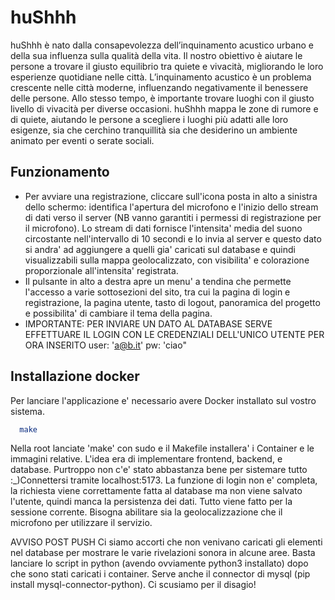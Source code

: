 # huShhh
huShhh è nato dalla consapevolezza dell’inquinamento acustico urbano e della sua influenza sulla qualità della vita. Il nostro obiettivo è aiutare le persone a trovare il giusto equilibrio tra quiete e vivacità, migliorando le loro esperienze quotidiane nelle città.
L’inquinamento acustico è un problema crescente nelle città moderne, influenzando negativamente il benessere delle persone.
Allo stesso tempo, è importante trovare luoghi con il giusto livello di vivacità per diverse occasioni.
huShhh mappa le zone di rumore e di quiete, aiutando le persone a scegliere i luoghi più adatti alle loro esigenze, sia che cerchino tranquillità sia che desiderino un ambiente animato per eventi o serate sociali.
## Funzionamento
- Per avviare una registrazione, cliccare sull'icona posta in alto a sinistra dello schermo: identifica l'apertura del microfono e l'inizio dello stream di dati verso il server (NB vanno garantiti i permessi di registrazione per il microfono). Lo stream di dati fornisce l'intensita' media del suono circostante nell'intervallo di 10 secondi e lo invia al server e questo dato si andra' ad aggiungere a quelli gia' caricati sul database e quindi visualizzabili sulla mappa geolocalizzato, con visibilita' e colorazione proporzionale all'intensita' registrata.
- Il pulsante in alto a destra apre un menu' a tendina che permette l'accesso a varie sottosezioni del sito, tra cui la pagina di login e registrazione, la pagina utente, tasto di logout, panoramica del progetto e possibilita' di cambiare il tema della pagina.
- IMPORTANTE: PER INVIARE UN DATO AL DATABASE SERVE EFFETTUARE IL LOGIN CON LE CREDENZIALI DELL'UNICO UTENTE PER ORA INSERITO user: 'a@b.it' pw: 'ciao"
## Installazione docker
Per lanciare l'applicazione e' necessario avere Docker installato sul vostro sistema.
```bash
  make
```
Nella root lanciate 'make' con sudo e il Makefile installera' i Container e le immagini relative.
L'idea era di implementare frontend, backend, e database. Purtroppo non c'e' stato abbastanza bene per sistemare tutto :_)Connettersi tramite localhost:5173. La funzione di login non e' completa, la richiesta viene correttamente fatta al database ma non viene salvato l'utente, quindi manca la persistenza dei dati. Tutto viene fatto per la sessione corrente.
Bisogna abilitare sia la geolocalizzazione che il microfono per utilizzare il servizio.

AVVISO POST PUSH
Ci siamo accorti che non venivano caricati gli elementi nel database per mostrare le varie rivelazioni sonora in alcune aree.
Basta lanciare lo script in python (avendo ovviamente python3 installato) dopo che sono stati caricati i container. Serve anche il connector di mysql (pip install mysql-connector-python).
Ci scusiamo per il disagio!
